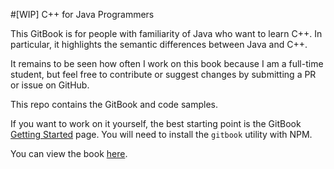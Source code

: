 #[WIP] C++ for Java Programmers

This GitBook is for people with familiarity of Java who want to learn C++. In
particular, it highlights the semantic differences between Java and C++.

It remains to be seen how often I work on this book because I am a full-time
student, but feel free to contribute or suggest changes by submitting a PR or
issue on GitHub.

This repo contains the GitBook and code samples.

If you want to work on it yourself, the best starting point is the GitBook
[Getting Started](http://toolchain.gitbook.com/) page. You will need to install
the `gitbook` utility with NPM.

You can view the book [here](https://www.gitbook.com/book/mark-i-m/c-for-java-prpgrammers/details).